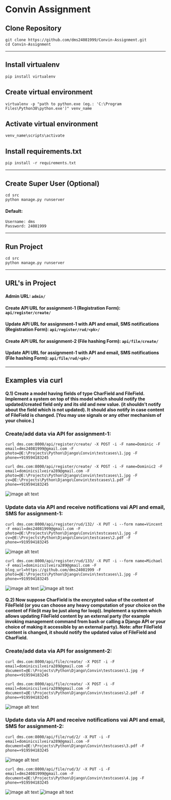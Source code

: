 # Convin Assignment 
## Clone Repository
```
git clone https://github.com/dms24081999/Convin-Assignment.git
cd Convin-Assignment
```
***
## Install virtualenv
```
pip install virtualenv 
```
## Create virtual environment
```
virtualenv -p "path to python.exe (eg.: 'C:\Program Files\Python38\python.exe')" venv_name
```
## Activate virtual environment
```
venv_name\scripts\activate  
```
## Install requirements.txt
```
pip install -r requirements.txt 
```
***
## Create Super User (Optional)
```
cd src
python manage.py runserver
```
#### Default:
```
Username: dms
Password: 24081999
```
***
## Run Project
```
cd src
python manage.py runserver
```
***
## URL's in Project
#### Admin URL: ```admin/```
#### Create API URL for assignment-1 (Registration Form): ```api/register/create/```
#### Update API URL for assignment-1 with API and email, SMS notifications (Registration Form): ```api/register/rud/<pk>/```
#### Create API URL for assignment-2 (File hashing Form): ```api/file/create/```
#### Update API URL for assignment-1 with API and email, SMS notifications (File hashing Form): ```api/file/rud/<pk>/```
*** 

## Examples via curl
#### Q.1) Create a model having fields of type CharField and FileField. Implement a system on top of this model which should notify the updated/created field only and its old and new value. (it shouldn’t notify about the field which is not updated). It should also notify in case content of FileField is changed. [You may use signals or any other mechanism of your choice.]   

### Create/add data via API for assignment-1:
```
curl dms.com:8000/api/register/create/ -X POST -i -F name=Dominic -F email=dms24081999@gmail.com -F photo=@E:\Projects\Python\Django\Convin\testcases\1.jpg -F phone=+919594183245
```
```
curl dms.com:8000/api/register/create/ -X POST -i -F name=Dominic2 -F email=dominicsilveira289@gmail.com -F photo=@E:\Projects\Python\Django\Convin\testcases\1.jpg -F cv=@E:\Projects\Python\Django\Convin\testcases\1.pdf -F phone=+919594183245
```
![image alt text](docs/images/1.png)

### Update data via API and receive notifications vai API and email, SMS for assignment-1:
```
curl dms.com:8000/api/register/rud/132/ -X PUT -i --form name=Vincent -F email=dms24081999@gmail.com -F photo=@E:\Projects\Python\Django\Convin\testcases\1.jpg -F cv=@E:\Projects\Python\Django\Convin\testcases\2.pdf -F phone=+919594183245
```
![image alt text](docs/images/2.png)

```
curl dms.com:8000/api/register/rud/133/ -X PUT -i --form name=Michael -F email=dominicsilveira289@gmail.com -F blog_url=https://github.com/dms24081999 -F photo=@E:\Projects\Python\Django\Convin\testcases\1.jpg -F phone=+919594183245
```
![image alt text](docs/images/3.png)
![image alt text](docs/images/9.png)

#### Q.2) Now suppose CharField is the encrypted value of the content of FileFIeld (or you can choose any heavy computation of your choice on the content of File(it may be just along for loop)). Implement a system which allows updating FileField content by an external party (for example invoking management command from bash or calling a Django API or your choice of making it accessible by an external party). Note: after FileField content is changed, it should notify the updated value of FileField and CharField. 
### Create/add data via API for assignment-2:
```
curl dms.com:8000/api/file/create/ -X POST -i -F email=dominicsilveira289@gmail.com -F document=@E:\Projects\Python\Django\Convin\testcases\1.jpg -F phone=+919594183245
```
```
curl dms.com:8000/api/file/create/ -X POST -i -F email=dominicsilveira289@gmail.com -F document=@E:\Projects\Python\Django\Convin\testcases\2.pdf -F phone=+919594183245
```
![image alt text](docs/images/4.png)

### Update data via API and receive notifications vai API and email, SMS for assignment-2:
```
curl dms.com:8000/api/file/rud/2/ -X PUT -i -F email=dominicsilveira289@gmail.com -F document=@E:\Projects\Python\Django\Convin\testcases\3.pdf -F phone=+919594183245
```
![image alt text](docs/images/5.png)

```
curl dms.com:8000/api/file/rud/3/ -X PUT -i -F email=dms24081999@gmail.com -F document=@E:\Projects\Python\Django\Convin\testcases\4.jpg -F phone=+919594183245
```
![image alt text](docs/images/6.png)
![image alt text](docs/images/10.png)